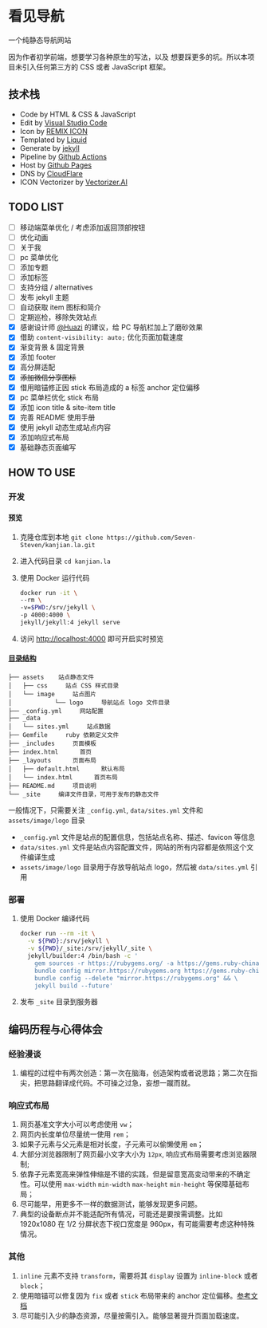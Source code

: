 # 看见导航

一个纯静态导航网站

因为作者初学前端，想要学习各种原生的写法，以及 想要踩更多的坑。所以本项目未引入任何第三方的 CSS 或者 JavaScript 框架。

## 技术栈

- Code by HTML & CSS & JavaScript
- Edit by [Visual Studio Code](https://code.visualstudio.com/)
- Icon by [REMIX ICON](https://remixicon.com/)
- Templated by [Liquid](https://shopify.github.io/liquid/)
- Generate by [jekyll](https://jekyllrb.com/)
- Pipeline by [Github Actions](https://docs.github.com/actions)
- Host by [Github Pages](https://docs.github.com/en/pages/quickstart)
- DNS by [CloudFlare](https://cloudflare.com/)
- ICON Vectorizer by [Vectorizer.AI](https://vectorizer.ai/)

## TODO LIST

- [ ] 移动端菜单优化 / 考虑添加返回顶部按钮
- [ ] 优化动画
- [ ] 关于我
- [ ] pc 菜单优化
- [ ] 添加专题
- [ ] 添加标签
- [ ] 支持分组 / alternatives
- [ ] 发布 jekyll 主题
- [ ] 自动获取 item 图标和简介
- [ ] 定期巡检，移除失效站点
- [x] 感谢设计师 [@Huazi](https://huazi.space/) 的建议，给 PC 导航栏加上了磨砂效果
- [x] 借助 `content-visibility: auto;` 优化页面加载速度
- [x] 渐变背景 & 固定背景
- [x] 添加 footer
- [x] 高分屏适配
- [x] ~~添加微信分享图标~~
- [x] 借用暗锚修正因 stick 布局造成的 a 标签 anchor 定位偏移
- [x] pc 菜单栏优化 stick 布局
- [x] 添加 icon title & site-item title
- [x] 完善 README 使用手册
- [x] 使用 jekyll 动态生成站点内容
- [x] 添加响应式布局
- [x] 基础静态页面编写

## HOW TO USE

### 开发

#### 预览

1. 克隆仓库到本地 `git clone https://github.com/Seven-Steven/kanjian.la.git`
1. 进入代码目录 `cd kanjian.la`
1. 使用 Docker 运行代码

    ```bash
    docker run -it \
    --rm \
    -v=$PWD:/srv/jekyll \
    -p 4000:4000 \
    jekyll/jekyll:4 jekyll serve
    ```

1. 访问 [http://localhost:4000](http://localhost:4000) 即可开启实时预览

#### [目录结构](https://jekyllrb.com/docs/structure/)

  ```text
  ├── assets    站点静态文件
  │   ├── css     站点 CSS 样式目录
  │   └── image     站点图片
  │            └── logo     导航站点 logo 文件目录
  ├── _config.yml     网站配置
  ├── _data
  │   └── sites.yml     站点数据
  ├── Gemfile     ruby 依赖定义文件
  ├── _includes     页面模板
  ├── index.html      首页
  ├── _layouts      页面布局
  │   ├── default.html      默认布局
  │   └── index.html      首页布局
  ├── README.md     项目说明
  └── _site     编译文件目录，可用于发布的静态文件
  ```

一般情况下，只需要关注 `_config.yml`, `data/sites.yml` 文件和 `assets/image/logo` 目录

- `_config.yml` 文件是站点的配置信息，包括站点名称、描述、favicon 等信息
- `data/sites.yml` 文件是站点内容配置文件，网站的所有内容都是依照这个文件编译生成
- `assets/image/logo` 目录用于存放导航站点 logo，然后被 `data/sites.yml` 引用

### 部署

1. 使用 Docker 编译代码

    ```bash
    docker run --rm -it \
      -v ${PWD}:/srv/jekyll \
      -v ${PWD}/_site:/srv/jekyll/_site \
      jekyll/builder:4 /bin/bash -c '
        gem sources -r https://rubygems.org/ -a https://gems.ruby-china.com/ && \
        bundle config mirror.https://rubygems.org https://gems.ruby-china.com && \
        bundle config --delete "mirror.https://rubygems.org" && \
        jekyll build --future'
    ```

1. 发布 `_site` 目录到服务器

## 编码历程与心得体会

### 经验漫谈

1. 编程的过程中有两次创造：第一次在脑海，创造架构或者说思路；第二次在指尖，把思路翻译成代码。不可操之过急，妄想一蹴而就。

### 响应式布局

1. 网页基准文字大小可以考虑使用 `vw`；
1. 网页内长度单位尽量统一使用 `rem`；
1. 如果子元素与父元素是相对长度，子元素可以偷懒使用 `em`；
1. 大部分浏览器限制了网页最小文字大小为 `12px`, 响应式布局需要考虑浏览器限制;
1. 依靠子元素宽高来弹性伸缩是不错的实践，但是留意宽高变动带来的不确定性。可以使用 `max-width` `min-width` `max-height` `min-height` 等保障基础布局；
1. 尽可能早，用更多不一样的数据测试，能够发现更多问题。
1. 典型的设备断点并不能适配所有情况，可能还是要按需调整。比如 1920x1080 在 1/2 分屏状态下视口宽度是 960px，有可能需要考虑这种特殊情况。

### 其他

1. `inline` 元素不支持 `transform`，需要将其 `display` 设置为 `inline-block` 或者 `block`；
1. 使用暗锚可以修复因为 `fix` 或者 `stick` 布局带来的 anchor 定位偏移。[参考文档](https://segmentfault.com/q/1010000000124208)
1. 尽可能引入少的静态资源，尽量按需引入。能够显著提升页面加载速度。
